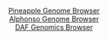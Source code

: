 <div id="Pineapple_Genome_Browser" align="center">
  <a href="https://igv.org/app/?sessionURL=blob:zZJfa9swFMW_i6BlA8eW7NiJDWEkbdqarC1t6qZ_KEa2ZUerLLmSHCcN.e7TysZeVmgeNgZ6kC5Xuucc_bZgRaSigoMIuDbybYSABdRSdHNcN4xc4JooEJWYKWIBSUoiCc8JiLagxErj5PqrubnUulGR41Dd9GrMK2Erz8Y1fhUcd8rORe0cCcZwJiTWQipnIvFKOLRa9TqS4aaxzWzP9p0Ca.xg1iwFV8JpCK_SzryX_iqlFeGiJmndMk3fBKRGj9FY2CX.Ml7Mx3lOlJqRTVyMxrN4fOtNk4fT4OghuTxbJMHicE4rjnUryegqufPjAZ3fTosqa_2bA3cyScgZZUuIzw.848PpuqGSqBEaoKEXDPvIN9FQXpD1_.TaLLqnc_p8U3y7L3nONsof6vzu1O9mSXkZ37_ne2cBJvLWkADypRxECFoeDCzfDXo_tmhoQRiadKSgIHp8soCWOH827Y9boDeN4QUo8tK.oWMBIQsiQdQLIRygMHT9_qAPwxDtrC1oJft70Z4k1.EAumPXDdKSMm1gLlLFG2Vjzu1VXtrV655ZNl0ew_gCUUHYOuborB0Xw8w97tDVuwyZ0W_fZ4x.RNE_oe4jQmyd7YtaeH6ydvnFvD.8mk.LGw7JrB9kC4kukz_GExiz.0VTClljbfpNxRx_0rbCkmKuTWFFFc0oo3qzMCmKDkTI9Qy0IBdMGAqBrLJP0IIW8uHn33B6u6fddw--">Pineapple Genome Browser</a>
</div>
<div id="Alphonso_Genome_Browser" align="center">
  <a href="https://igv.org/app/?sessionURL=blob:zZJda9swGIX_i6BlA8efsRMbwnC.1iZtWpK5WVKKkR3Z0SpLjiQ7X.S_Twsbu1mhudgY6EJ6eaX3nKPnCGrEBWYUBMDWLVe3LKABsWbbGSxKgiawQAIEGSQCaYCjDHFEUwSCI8igkDCa3qmbaylLERgGlmWjgDRnunB0WMADo3Ar9JQVRo8RAhPGoWRcGF0Oa2bgvG5sUQLLUlezHd01VlBCA5JyzahgRoloHm_Ve_GvUpwjygoUFxWR.CwgVnqUxpWewU_hfBamKRJijPa3q044vg2fnEG0_Oz1ltHDzTzy5tcznFMoK446YtSz9m5xIJv9dLa8ybJu8_5bE3ZHvnnl9K8HuxJzJDpWy2o7XrtptlUwmK7Q7n_yrBa.0PdkM2w_bKPlYPOI5olXzW1HVmKzmy3v_.jbBycNEJZWigOQrnkrsEzNMT3Ntb3Gj63V1kzVpfBgGATPLxqQHKavqv35COS.VLQAgTbVGRwNML5CHAQN3zRblu_bbrOlhvjWSTuCipO_F.0wmvot0w5t24szTKRCeRULWgodUqrXaabnhwuzPExbk8XXmjA2M510n6DRNHq9sodjm_ajN9LUgBp._kBl9T2a_gl37xGiy.RS2OowTHsuIk93G8d21iqaRd4fDMM1_sIWbwZ0WTgZ4wWUql9V1PEncTXkGFKpCjUWOMEEy_1c5ci2ILBsR4ELUkaYIhHwPPlgaqZmuebH34A6p5fTdw--">Alphonso Genome Browser</a>
</div>


<div id="DAF_Genomics_Browser" align="center">
  <a href="https://igv.org/app/?sessionURL=blob:tZF9a9swEMa_i6D9y3Zs.S02hOFuyZq1pDTBdZNSwk2WYje25Urykjbku094HYVuYww60NtxJz2P7ndA36iQJW9QjLDl.JbjIAPJgu8WULcVnUFNJYoZVJIaSFBGBW0IRfEBMZAK0vmlvlko1cp4MMiBmRva8Lok0pKuBa0peacKqktNbEENz7yBnbQIr3WxggFUbcEbyQdACJXStActbTbrHejlZ27dP0nXdVepslddaxPaWG4x0G7LJqf7vxj5D8p6lB.SbJH09y_o0zQfJRfT5MYdp6vPwcdVenWepUF2uig3DahO0NHkBE.Ws.iWRF.2lzeJjnZjPNPbrVwKnxTXJ.6n0_G.LQWVIyd0hm4wdD2MjgaqOOk0CEQK4cSOZ4R4aGDPM1.Orh_oTgheovju3kBKANnq8rsDUk.txoUkfex6cgbiIqcCxWZk26ETRdj3Qs.OIudoHFAnqnfmOUnnUWjjBOPA.gq11mdl1TdRC_2afC.Yb17W819h.cxd.tuHzTPOMsGu9w.r.dn52WPErqa_xeRq93_8FuOiBqVTP8IXKFBptZo26pWKe7w_fgc-">DAF Genomics Browser</a>
</div>
